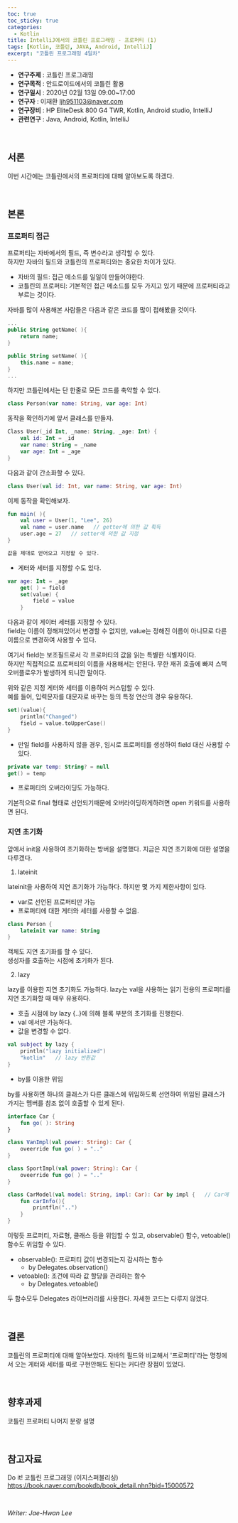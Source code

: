 ```yaml
---
toc: true
toc_sticky: true
categories:
  - Kotlin
title: IntelliJ에서의 코틀린 프로그래밍 - 프로퍼티 (1)
tags: [Kotlin, 코틀린, JAVA, Android, IntelliJ]
excerpt: "코틀린 프로그래밍 4일차"
---
```


* **연구주제** : 코틀린 프로그래밍
* **연구목적** : 안드로이드에서의 코틀린 활용
* **연구일시** : 2020년 02월 13일 09:00~17:00
* **연구자** : 이재환 <ljh951103@naver.com>
* **연구장비** : HP EliteDesk 800 G4 TWR, Kotlin, Android studio, IntelliJ
* **관련연구** : Java, Android, Kotlin, IntelliJ

<br>
   
## 서론

이번 시간에는 코틀린에서의 프로퍼티에 대해 알아보도록 하겠다.

<br>
   
## 본론

### **프로퍼티 접근**

프로퍼티는 자바에서의 필드, 즉 변수라고 생각할 수 있다.  
하지만 자바의 필드와 코틀린의 프로퍼티와는 중요한 차이가 있다.

- 자바의 필드: 접근 메소드를 일일이 만들어야한다.  
- 코틀린의 프로퍼티: 기본적인 접근 메소드를 모두 가지고 있기 때문에 프로퍼티라고 부르는 것이다.

자바를 많이 사용해본 사람들은 다음과 같은 코드를 많이 접해봤을 것이다.

````kotlin
...
public String getName( ){
    return name;
}

public String setName( ){
    this.name = name;
}
...
````

하지만 코틀린에서는 단 한줄로 모든 코드를 축약할 수 있다.

````kotlin
class Person(var name: String, var age: Int)
````

동작을 확인하기에 앞서 클래스를 만들자.

````kotlin
Class User(_id Int, _name: String, _age: Int) {
    val id: Int = _id
    var name: String = _name
    var age: Int = _age
}
````

다음과 같이 간소화할 수 있다.

````kotlin
class User(val id: Int, var name: String, var age: Int)
````

이제 동작을 확인해보자.

````kotlin
fun main( ){
    val user = User(1, "Lee", 26)
    val name = user.name   // getter에 의한 값 획득
    user.age = 27   // setter에 의한 값 지정
}

값을 제대로 얻어오고 지정할 수 있다.
````

- 게터와 세터를 지정할 수도 있다.

````kotlin
var age: Int = _age
    get( ) = field
    set(value) {
        field = value
    }
````
다음과 같이 게이터 세터를 지정할 수 있다.  
field는 이름이 정해져있어서 변경할 수 없지만, value는 정해진 이름이 아니므로 다른 이름으로 변경하여 사용할 수 있다.

여기서 field는 보조필드로서 각 프로퍼티의 값을 읽는 특별한 식별자이다.  
하지만 직접적으로 프로퍼티의 이름을 사용해서는 안된다. 무한 재귀 호출에 빠져 스택 오버플로우가 발생하게 되니깐 말이다.


위와 같은 지정 게터와 세터를 이용하여 커스텀할 수 있다.  
예를 들어, 입력문자를 대문자로 바꾸는 등의 특정 연산의 경우 유용하다.

````kotlin
set)(value){
    println("Changed")
    field = value.toUpperCase()
}
````

- 만일 field를 사용하지 않을 경우, 임시로 프로퍼티를 생성하여 field 대신 사용할 수 있다.

````kotlin
private var temp: String? = null
get() = temp
````

- 프로퍼티의 오버라이딩도 가능하다.

기본적으로 final 형태로 선언되기때문에 오버라이딩하게하려면 open 키워드를 사용하면 된다.

### **지연 초기화**

앞에서 init을 사용하여 초기화하는 방버을 설명했다. 지금은 지연 초기화에 대한 설명을 다루겠다.

1. lateinit

lateinit을 사용하여 지연 초기화가 가능하다. 하지만 몇 가지 제한사항이 있다.

- var로 선언된 프로퍼티만 가능
- 프로퍼티에 대한 게터와 세터를 사용할 수 없음.

````kotlin
class Person {
    lateinit var name: String
}
````

객체도 지연 초기화를 할 수 있다.  
생성자를 호출하는 시점에 초기화가 된다.

2. lazy

lazy를 이용한 지연 초기화도 가능하다. lazy는 val을 사용하는 읽기 전용의 프로퍼티를 지연 초기화할 때 매우 유용하다.

- 호출 시점에 by lazy {..}에 의해 블록 부분의 초기화를 진행한다.
- val 에서만 가능하다.
- 값을 변경할 수 없다.

````kotlin
val subject by lazy {
    println("lazy initialized")
    "kotlin"   // lazy 반환값
}
````

- by를 이용한 위임

by를 사용하면 하나의 클래스가 다른 클래스에 위임하도록 선언하여 위임된 클래스가 가지는 멤버를 참조 없이 호출할 수 있게 된다.

````kotlin
interface Car {
    fun go( ): String
}

class VanImpl(val power: String): Car {
    oveerride fun go( ) = ".."
}

class SportImpl(val power: String): Car {
    oveerride fun go( ) = ".."
}

class CarModel(val model: String, impl: Car): Car by impl {   // Car에 정의된 impl의 모든 멤버를 CarModel에 위임 
    fun carInfo(){
        printfln("..")
    }
}
````

이렇듯 프로퍼티, 자료형, 클래스 등을 위임할 수 있고, observable() 함수, vetoable() 함수도 위임할 수 있다.

- observable(): 프로퍼티 값이 변경되는지 감시하는 함수
    - by Delegates.observation()
- vetoable(): 조건에 따라 값 할당을 관리하는 함수
    - by Delegates.vetoable()

두 함수모두 Delegates 라이브러리를 사용한다. 자세한 코드는 다루지 않겠다.

<br>

## 결론

코틀린의 프로퍼티에 대해 알아보았다. 자바의 필드와 비교해서 '프로퍼티'라는 명칭에서 오는 게터와 세터를 따로 구현안해도 된다는 커다란 장점이 있었다.

<br>

## 향후과제

코틀린 프로퍼티 나머지 분량 설명

<br>

## 참고자료

Do it! 코틀린 프로그래밍 (이지스퍼블리싱)  
<https://book.naver.com/bookdb/book_detail.nhn?bid=15000572>

<br>

*Writer: Jae-Hwan Lee*